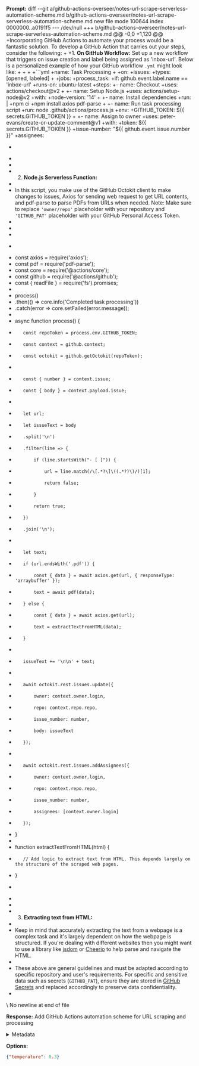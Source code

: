 **Prompt:**
diff --git a/github-actions-overseer/notes-url-scrape-serverless-automation-scheme.md b/github-actions-overseer/notes-url-scrape-serverless-automation-scheme.md
new file mode 100644
index 0000000..a0191f5
--- /dev/null
+++ b/github-actions-overseer/notes-url-scrape-serverless-automation-scheme.md
@@ -0,0 +1,120 @@
+Incorporating GitHub Actions to automate your process would be a fantastic solution. To develop a GitHub Action that carries out your steps, consider the following:
+
+1. **On GitHub Workflow:** Set up a new workflow that triggers on issue creation and label being assigned as 'inbox-url'. Below is a personalized example of how your GitHub workflow `.yml` might look like:
+
+
+
+```yml
+name: Task Processing
+
+on:
+issues:
+types: [opened, labeled]
+
+jobs:
+process_task:
+if: github.event.label.name == 'inbox-url'
+runs-on: ubuntu-latest
+steps:
+- name: Checkout
+uses: actions/checkout@v2
+
+- name: Setup Node.js
+uses: actions/setup-node@v2
+with:
+node-version: '14'
+
+- name: Install dependencies
+run: | 
+npm ci
+npm install axios pdf-parse 
+
+- name: Run task processing script
+run: node .github/actions/process.js
+env:
+GITHUB_TOKEN: ${{ secrets.GITHUB_TOKEN }}
+
+- name: Assign to owner
+uses: peter-evans/create-or-update-comment@v1
+with:
+token: ${{ secrets.GITHUB_TOKEN }}
+issue-number: "${{ github.event.issue.number }}"
+assignees: <Your UserName>
+    ```
+
+
+    2. **Node.js Serverless Function:** 
+
+    In this script, you make use of the GitHub Octokit client to make changes to issues, Axios for sending web request to get URL contents, and pdf-parse to parse PDFs from URLs when needed. Note: Make sure to replace `'owner/repo'` placeholder with your repository and `'GITHUB_PAT'` placeholder with your GitHub Personal Access Token.
+
+
+
+    ```javascript
+    const axios = require('axios');
+    const pdf = require('pdf-parse');
+    const core = require('@actions/core');
+    const github = require('@actions/github');
+    const { readFile } = require('fs').promises;
+
+    process()
+    .then(() => core.info('Completed task processing'))
+    .catch(error => core.setFailed(error.message));
+
+    async function process() {
+        const repoToken = process.env.GITHUB_TOKEN;
+        const context = github.context;
+        const octokit = github.getOctokit(repoToken);
+
+        const { number } = context.issue;
+        const { body } = context.payload.issue;
+
+        let url;
+        let issueText = body
+        .split('\n')
+        .filter(line => {
+            if (line.startsWith("- [ ]")) {
+                url = line.match(/\[.*?\]\((.*?)\)/)[1];
+                return false;
+            }
+            return true;
+        })
+        .join('\n');
+
+        let text;
+        if (url.endsWith('.pdf')) {
+            const { data } = await axios.get(url, { responseType: 'arraybuffer' });
+            text = await pdf(data);
+        } else {
+            const { data } = await axios.get(url);
+            text = extractTextFromHTML(data);
+        }
+
+        issueText += '\n\n' + text;
+
+        await octokit.rest.issues.update({
+            owner: context.owner.login,
+            repo: context.repo.repo,
+            issue_number: number,
+            body: issueText
+        });
+
+        await octokit.rest.issues.addAssignees({
+            owner: context.owner.login,
+            repo: context.repo.repo,
+            issue_number: number,
+            assignees: [context.owner.login]
+        });
+    }
+
+    function extractTextFromHTML(html) {
+        // Add logic to extract text from HTML. This depends largely on the structure of the scraped web pages.
+    }
+    ```
+
+
+    3. **Extracting text from HTML:**
+
+    Keep in mind that accurately extracting the text from a webpage is a complex task and it's largely dependent on how the webpage is structured. If you're dealing with different websites then you might want to use a library like [jsdom](https://www.npmjs.com/package/jsdom) or [Cheerio](https://cheerio.js.org/) to help parse and navigate the HTML.
+
+    These above are general guidelines and must be adapted according to specific repository and user's requirements. For specific and sensitive data such as secrets (`GITHUB_PAT`), ensure they are stored in [GitHub Secrets](https://docs.github.com/en/actions/security-guides/encrypted-secrets) and replaced accordingly to preserve data confidentiality.
+    
\ No newline at end of file


**Response:**
Add GitHub Actions automation scheme for URL scraping and processing

<details><summary>Metadata</summary>

- Duration: 2104 ms
- Datetime: 2023-11-02T14:20:13.456282
- Model: gpt-3.5-turbo-0613

</details>

**Options:**
```json
{"temperature": 0.3}
```

